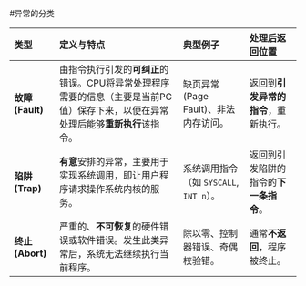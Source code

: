 #异常的分类 

| 类型             | 定义与特点                                                                   | 典型例子                          | 处理后返回位置               |
| :------------- | :---------------------------------------------------------------------- | :---------------------------- | :-------------------- |
| **故障 (Fault)** | 由指令执行引发的**可纠正**的错误。CPU将异常处理程序需要的信息（主要是当前PC值）保存下来，以便在异常处理后能够**重新执行**该指令。 | 缺页异常(Page Fault)、非法内存访问。      | 返回到**引发异常的指令**，重新执行。  |
| **陷阱 (Trap)**  | **有意**安排的异常，主要用于实现系统调用，即让用户程序请求操作系统内核的服务。                               | 系统调用指令（如 `SYSCALL`, `INT n`）。 | 返回到引发陷阱的指令的**下一条指令**。 |
| **终止 (Abort)** | 严重的、**不可恢复**的硬件错误或软件错误。发生此类异常后，系统无法继续执行当前程序。                            | 除以零、控制器错误、奇偶校验错。              | 通常**不返回**，程序被终止。      |
